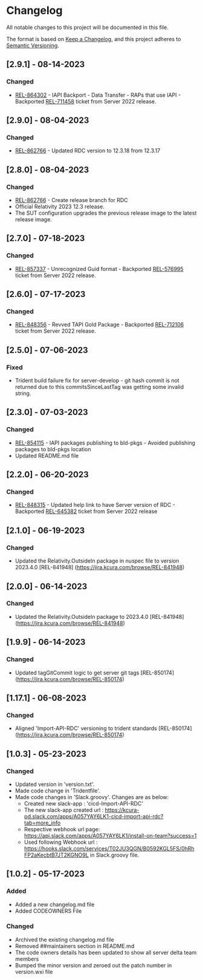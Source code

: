 # Changelog

All notable changes to this project will be documented in this file.

The format is based on [Keep a Changelog](https://keepachangelog.com/en/1.0.0/),
and this project adheres to [Semantic Versioning](https://semver.org/spec/v2.0.0.html).

## [2.9.1] - 08-14-2023

### Changed

- [REL-864302](https://jira.kcura.com/browse/REL-864302) - IAPI Backport - Data Transfer - RAPs that use IAPI - Backported [REL-711458](https://jira.kcura.com/browse/REL-711458) ticket from Server 2022 release.

## [2.9.0] - 08-04-2023
 
### Changed
 
- [REL-862766](https://jira.kcura.com/browse/REL-862766) - Updated RDC version to 12.3.18 from 12.3.17

## [2.8.0] - 08-04-2023
 
### Changed
 
- [REL-862766](https://jira.kcura.com/browse/REL-862766) - Create release branch for RDC
- Official Relativity 2023 12.3 release.
- The SUT configuration upgrades the previous release image to the latest release image.

## [2.7.0] - 07-18-2023

### Changed

- [REL-857337](https://jira.kcura.com/browse/REL-857337) - Unrecognized Guid format - Backported [REL-576995](https://jira.kcura.com/browse/REL-576995) ticket from Server 2022 release.

## [2.6.0] - 07-17-2023

### Changed

- [REL-848356](https://jira.kcura.com/browse/REL-848356) - Revved TAPI Gold Package - Backported [REL-712106](https://jira.kcura.com/browse/REL-712106) ticket from Server 2022 release.

## [2.5.0] - 07-06-2023

### Fixed

- Trident build failure fix for server-develop - git hash commit is not returned due to this commitsSinceLastTag was getting some invalid string.

## [2.3.0] - 07-03-2023

### Changed

- [REL-854115](https://jira.kcura.com/browse/REL-854115) - IAPI packages publishing to bld-pkgs - Avoided publishing packages to bld-pkgs location
- Updated README.md file

## [2.2.0] - 06-20-2023

### Changed

- [REL-848315](https://jira.kcura.com/browse/REL-848315) - Updated help link to have Server version of RDC - Backported [REL-645382](https://jira.kcura.com/browse/REL-645382) ticket from Server 2022 release

## [2.1.0] - 06-19-2023

### Changed

- Updated the Relativity.OutsideIn package in nuspec file to version 2023.4.0 [REL-841948] (https://jira.kcura.com/browse/REL-841948)

## [2.0.0] - 06-14-2023

### Changed

- Updated the Relativity.OutsideIn package to 2023.4.0 [REL-841948] (https://jira.kcura.com/browse/REL-841948)

## [1.9.9] - 06-14-2023

### Changed

- Updated tagGitCommit logic to get server git tags [REL-850174] (https://jira.kcura.com/browse/REL-850174)

## [1.17.1] - 06-08-2023

### Changed

- Aligned 'Import-API-RDC' versioning to trident standards [REL-850174] (https://jira.kcura.com/browse/REL-850174)

## [1.0.3] - 05-23-2023
### Changed

- Updated version in 'version.txt'.
- Made code change in 'Tridentfile'.
- Made code changes in 'Slack.groovy'. Changes are as below:
	- Created new slack-app : 'cicd-Import-API-RDC'
	- The new slack-app created url : https://kcura-pd.slack.com/apps/A057YAY6LK1-cicd-import-api-rdc?tab=more_info
	- Respective webhook url page: https://api.slack.com/apps/A057YAY6LK1/install-on-team?success=1
	- Used following Webhook url : https://hooks.slack.com/services/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
	  in Slack.groovy file.


## [1.0.2] - 05-17-2023

### Added

- Added a new changelog.md file
- Added CODEOWNERS File

### Changed

- Archived the existing changelog.md file
- Removed ##maintainers section in README.md
- The code owners details has been updated to show all server delta team members
- Bumped the minor version and zeroed out the patch number in version.wxi file